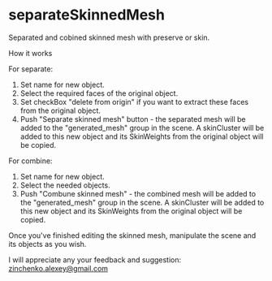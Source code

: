 # separateSkinnedMesh
Separated and cobined skinned mesh with preserve or skin.

How it works

For separate:
1. Set name for new object. 
2. Select the required faces of the original object.
3. Set checkBox "delete from origin" if you want to extract these faces from the original object. 
4. Push "Separate skinned mesh" button - the separated mesh will be added to the "generated_mesh" group in the scene. A skinCluster will be added to this new object and its SkinWeights from the original object will be copied. 

For combine:
1. Set name for new object.
2. Select the needed objects.
3. Push "Combune skinned mesh"  - the combined mesh will be added to the "generated_mesh" group in the scene. A skinCluster will be added to this new object and its SkinWeights from the original object will be copied.

Once you've finished editing the skinned mesh, manipulate the scene and its objects as you wish.

I will appreciate any your feedback and suggestion: zinchenko.alexey@gmail.com
